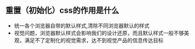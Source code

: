 ## 重置（初始化）css的作用是什么

* 统一各个浏览器自带的默认样式,清除不同浏览器默认的样式
* 视觉问题，浏览器默认样式会影响我们的设计还原，而且默认样式一般不够美观，满足不了定制化的视觉需求，达不到视觉产品的信息传达目标